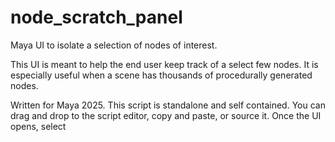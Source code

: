 # node_scratch_panel

Maya UI to isolate a selection of nodes of interest.

This UI is meant to help the end user keep track of a select few nodes. It is especially useful when a scene has thousands of procedurally generated nodes.

Written for Maya 2025. This script is standalone and self contained. You can drag and drop to the script editor, copy and paste, or source it. Once the UI opens, select
